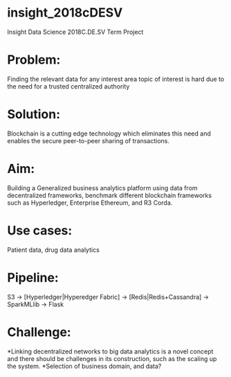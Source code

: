# insight_2018cDESV
Insight Data Science 2018C.DE.SV Term Project 

# Problem:
Finding the relevant data for any interest area topic of interest is hard due to the need for a trusted centralized authority 

# Solution:
Blockchain is a cutting edge technology which eliminates this need and enables the secure peer-to-peer sharing of transactions.

# Aim: 
Building a Generalized business analytics platform using data from decentralized frameworks, benchmark different blockchain frameworks such as Hyperledger, Enterprise Ethereum, and R3 Corda.

# Use cases: 
Patient data, drug data analytics

# Pipeline: 
S3 -> [Hyperledger|Hyperedger Fabric] -> [Redis|Redis+Cassandra] -> SparkMLlib -> Flask

# Challenge: 
*Linking decentralized networks to big data analytics is a novel concept and there should be challenges in its construction, such as the scaling up the system.
*Selection of business domain, and data?

